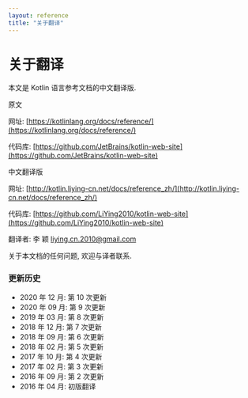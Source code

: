 ```yaml
---
layout: reference
title: "关于翻译"
---
```


# 关于翻译

本文是 Kotlin 语言参考文档的中文翻译版.

原文

网址: [https://kotlinlang.org/docs/reference/](https://kotlinlang.org/docs/reference/)

代码库: [https://github.com/JetBrains/kotlin-web-site](https://github.com/JetBrains/kotlin-web-site)

中文翻译版

网址: [http://kotlin.liying-cn.net/docs/reference_zh/](http://kotlin.liying-cn.net/docs/reference_zh/)

代码库: [https://github.com/LiYing2010/kotlin-web-site](https://github.com/LiYing2010/kotlin-web-site)

翻译者: 李 颖 [liying.cn.2010@gmail.com](mailto:liying.cn.2010@gmail.com)

关于本文档的任何问题, 欢迎与译者联系.


### 更新历史
* 2020 年 12 月: 第 10 次更新
* 2020 年 09 月: 第 9 次更新
* 2019 年 03 月: 第 8 次更新
* 2018 年 12 月: 第 7 次更新
* 2018 年 09 月: 第 6 次更新
* 2018 年 02 月: 第 5 次更新
* 2017 年 10 月: 第 4 次更新
* 2017 年 02 月: 第 3 次更新
* 2016 年 09 月: 第 2 次更新
* 2016 年 04 月: 初版翻译
